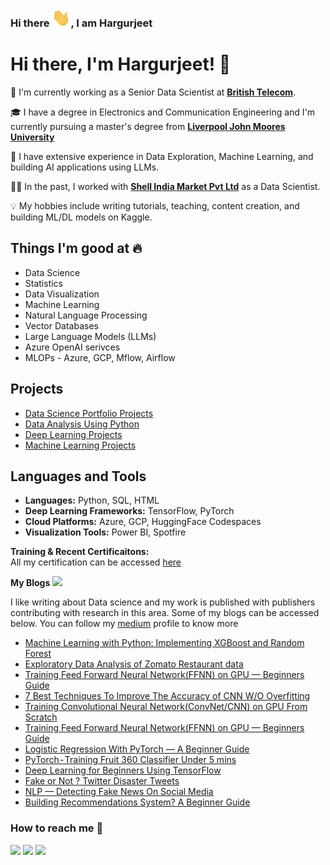 ### Hi there <img src="https://raw.githubusercontent.com/ABSphreak/ABSphreak/master/gifs/Hi.gif" width="30px">, I am Hargurjeet

# Hi there, I'm Hargurjeet! 👋

🔭 I'm currently working as a Senior Data Scientist at [**British Telecom**](https://www.bt.com/).

🎓 I have a degree in Electronics and Communication Engineering and I'm currently pursuing a master's degree from [**Liverpool John Moores University**](https://www.ljmu.ac.uk/)

🌱 I have extensive experience in Data Exploration, Machine Learning, and building AI applications using LLMs.

👨‍💻 In the past, I worked with  [**Shell India Market Pvt Ltd**](https://www.shell.in/) as a Data Scientist.

💡 My hobbies include writing tutorials, teaching, content creation, and building ML/DL models on Kaggle.

## Things I'm good at 🔥
- Data Science
- Statistics 
- Data Visualization
- Machine Learning
- Natural Language Processing
- Vector Databases
- Large Language Models (LLMs)
- Azure OpenAI serivces
- MLOPs - Azure, GCP, Mflow, Airflow

## Projects
- [Data Science Portfolio Projects](https://github.com/hargurjeet/Portfolio-Projects/blob/main/README.md)
- [Data Analysis Using Python](https://github.com/hargurjeet/Data-Analysis-Using-Python)
- [Deep Learning Projects](https://github.com/hargurjeet/DeepLearning)
- [Machine Learning Projects](https://github.com/hargurjeet/MachineLearning)

## Languages and Tools
- **Languages:** Python, SQL, HTML
- **Deep Learning Frameworks:** TensorFlow, PyTorch
- **Cloud Platforms:** Azure, GCP, HuggingFace Codespaces
- **Visualization Tools:** Power BI, Spotfire

**Training & Recent Certificaitons:** 
<br> All my certification can be accessed [here](https://github.com/hargurjeet/Certificates)

**My Blogs** <img src="https://img.icons8.com/color/64/000000/blog.png"/>


I like writing about Data science and my work is published with publishers contributing with research in this area. Some of my blogs can be accessed below. You can follow my [medium](https://gurjeet333.medium.com/) profile to know more


  - [Machine Learning with Python: Implementing XGBoost and Random Forest](https://gurjeet333.medium.com/machine-learning-with-python-implementing-xgboost-and-random-forest-fd51fa4f9f4c)
  - [Exploratory Data Analysis of Zomato Restaurant data](https://blog.jovian.ai/explanatory-data-analysis-of-zomato-restaurant-data-71ba8c3c7e5e)
  - [Training Feed Forward Neural Network(FFNN) on GPU — Beginners Guide](https://medium.com/mlearning-ai/training-feed-forward-neural-network-ffnn-on-gpu-beginners-guide-2d04254deca9)
  - [7 Best Techniques To Improve The Accuracy of CNN W/O Overfitting](https://medium.com/mlearning-ai/7-best-techniques-to-improve-the-accuracy-of-cnn-w-o-overfitting-6db06467182f)
  - [Training Convolutional Neural Network(ConvNet/CNN) on GPU From Scratch](https://medium.com/mlearning-ai/training-convolutional-neural-network-convnet-cnn-on-gpu-from-scratch-439e9fdc13a5)
  - [Training Feed Forward Neural Network(FFNN) on GPU — Beginners Guide](https://medium.com/mlearning-ai/training-feed-forward-neural-network-ffnn-on-gpu-beginners-guide-2d04254deca9)
  - [Logistic Regression With PyTorch — A Beginner Guide](https://medium.com/analytics-vidhya/logistic-regression-with-pytorch-a-beginner-guide-33c2266ad129)
  - [PyTorch - Training Fruit 360 Classifier Under 5 mins]()
  - [Deep Learning for Beginners Using TensorFlow](https://gurjeet333.medium.com/cnn-german-traffic-signal-recognition-benchmarking-using-tensorflow-accuracy-80-d069b7996082)
  - [Fake or Not ? Twitter Disaster Tweets](https://gurjeet333.medium.com/fake-or-not-twitter-disaster-tweets-f1a6b2311be9)
  - [NLP — Detecting Fake News On Social Media](https://medium.com/mlearning-ai/nlp-detecting-fake-news-on-social-media-aa53ff74f2ff)
  - [Building Recommendations System? A Beginner Guide](https://medium.com/mlearning-ai/building-recommendations-system-a-beginner-guide-8593f205bc0a)


### How to reach me 📱

[<img target="_blank" src="https://img.icons8.com/cotton/64/000000/whatsapp--v4.png"/>](https://wa.me/919035828125) [<img target="_blank" src="https://img.icons8.com/doodle/64/000000/linkedin-circled.png"/>](https://www.linkedin.com/in/hargurjeet/) [<img src="https://img.icons8.com/dusk/64/000000/medium-new.png"/>](https://medium.com/@gurjeet333)
